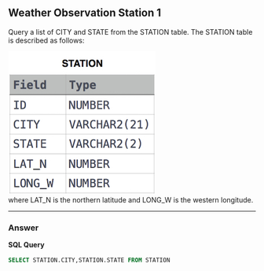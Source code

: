 ## Weather Observation Station 1
Query a list of CITY and STATE from the STATION table.
The STATION table is described as follows:

![Alt text](../Image/Weather_Observation_Station_1.png)
<br/>
where LAT_N is the northern latitude and LONG_W is the western longitude.

****

### Answer

**SQL Query**

```sql
SELECT STATION.CITY,STATION.STATE FROM STATION
```
